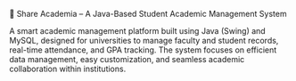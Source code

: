 🧠 Share Academia – A Java-Based Student Academic Management System

A smart academic management platform built using Java (Swing) and MySQL, designed for universities to manage faculty and student records, real-time attendance, and GPA tracking. The system focuses on efficient data management, easy customization, and seamless academic collaboration within institutions.
